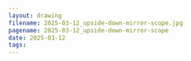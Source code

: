 ```yaml
---
layout: drawing
filename: 2025-03-12_upside-down-mirror-scope.jpg
pagename: 2025-03-12_upside-down-mirror-scope
date: 2025-03-12
tags:
---
```

